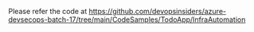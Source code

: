 Please refer the code at https://github.com/devopsinsiders/azure-devsecops-batch-17/tree/main/CodeSamples/TodoApp/InfraAutomation